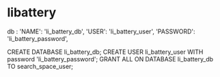 # libattery

db : 
    'NAME': 'li_battery_db',
    'USER': 'li_battery_user',
    'PASSWORD': 'li_battery_password',
    
CREATE DATABASE li_battery_db;
CREATE USER li_battery_user WITH password 'li_battery_password';
GRANT ALL ON DATABASE li_battery_db TO search_space_user;


